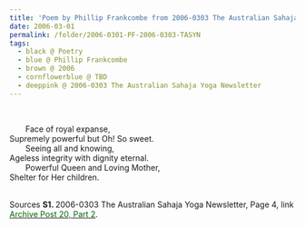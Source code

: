 ```yaml
---
title: 'Poem by Phillip Frankcombe from 2006-0303 The Australian Sahaja Yoga Newsletter, Page 4'
date: 2006-03-01
permalink: /folder/2006-0301-PF-2006-0303-TASYN
tags:
  - black @ Poetry
  - blue @ Phillip Frankcombe
  - brown @ 2006
  - cornflowerblue @ TBD
  - deeppink @ 2006-0303 The Australian Sahaja Yoga Newsletter
---
```


<br>

<p>
&emsp;&emsp;Face of royal expanse,<br>
Supremely powerful but Oh! So sweet.<br>
&emsp;&emsp;Seeing all and knowing,<br>
Ageless integrity with dignity eternal.<br>
&emsp;&emsp;Powerful Queen and Loving Mother,<br>
Shelter for Her children.<br>
</p>

<br>

<wave-list>
<list-title color="DarkSeaGreen" width="40">Sources</list-title>
  <list-item color="BlanchedAlmond"  width="280"><b>S1. </b> 2006-0303 The Australian Sahaja Yoga Newsletter, Page 4, link <a href="https://seven-teams.github.io/archives/2024/0705"><font color="DarkGreen">Archive Post 20, Part 2</font></a>.</list-item>
</wave-list>